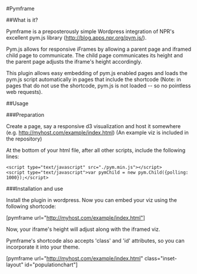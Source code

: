 #Pymframe

##What is it?

Pymframe is a preposterously simple Wordpress integration of NPR's excellent pym.js library (http://blog.apps.npr.org/pym.js/). 

Pym.js allows for responsive iFrames by allowing a parent page and iframed child page to communicate. The child page communicates its height and the parent page adjusts the iframe's height accordingly.

This plugin allows easy embedding of pym.js enabled pages and loads the pym.js script automatically in pages that include the shortcode (Note: in pages that do not use the shortcode, pym.js is not loaded -- so no pointless web requests).

##Usage

###Preparation

Create a page, say a responsive d3 visualization and host it somewhere (e.g. http://myhost.com/example/index.html)
(An example viz is included in the repository)

At the bottom of your html file, after all other scripts, include the following lines:

```
<script type="text/javascript" src="./pym.min.js"></script>
<script type="text/javascript">var pymChild = new pym.Child({polling: 1000});</script>
```

###Installation and use

Install the plugin in wordpress. Now you can embed your viz using the following shortcode:

[pymframe url="http://myhost.com/example/index.html"]

Now, your iframe's height will adjust along with the iframed viz.

Pymframe's shortcode also accepts 'class' and 'id' attributes, so you can incorporate it into your theme.

[pymframe url="http://myhost.com/example/index.html" class="inset-layout" id="populationchart"]
 

